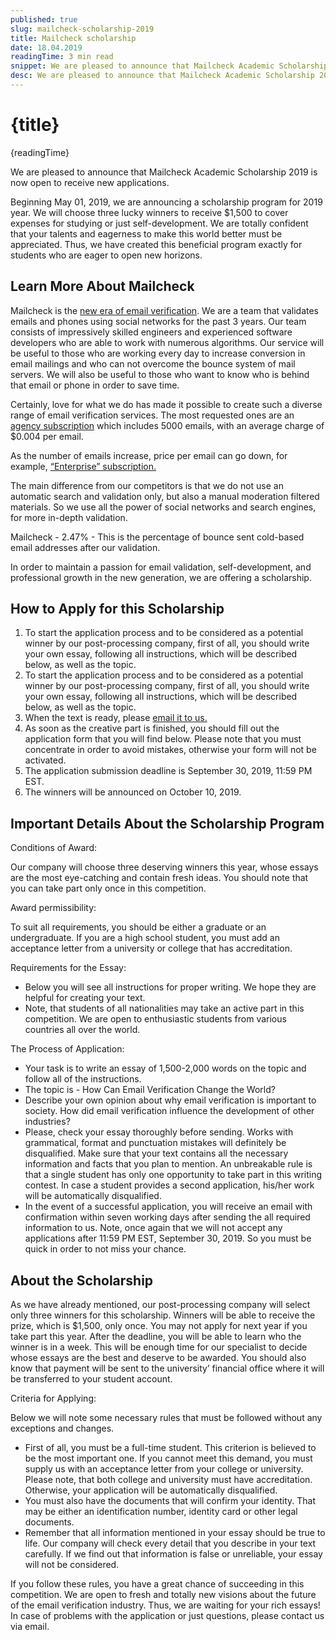 ```yaml
---
published: true
slug: mailcheck-scholarship-2019
title: Mailcheck scholarship
date: 18.04.2019
readingTime: 3 min read
snippet: We are pleased to announce that Mailcheck Academic Scholarship 2019 is now open to receive new applications.
desc: We are pleased to announce that Mailcheck Academic Scholarship 2019 is now open to receive new applications.
---
```


# {title}

{readingTime}

We are pleased to announce that Mailcheck Academic Scholarship 2019 is now open to receive new applications.

Beginning May 01, 2019, we are announcing a scholarship program for 2019 year. We will choose three lucky winners to receive $1,500 to cover expenses for studying or just self-development. We are totally confident that your talents and eagerness to make this world better must be appreciated. Thus, we have created this beneficial program exactly for students who are eager to open new horizons.

## Learn More About Mailcheck

Mailcheck is the [new era of email verification](https://mailcheck.co). We are a team that validates emails and phones using social networks for the past 3 years. Our team consists of impressively skilled engineers and experienced software developers who are able to work with numerous algorithms. Our service will be useful to those who are working every day to increase conversion in email mailings and who can not overcome the bounce system of mail servers. We will also be useful to those who want to know who is behind that email or phone in order to save time.

Certainly, love for what we do has made it possible to create such a diverse range of email verification services. The most requested ones are an [agency subscription](/#pricing) which includes 5000 emails, with an average charge of $0.004 per email.

As the number of emails increase, price per email can go down, for example, [“Enterprise” subscription.](/#pricing)

The main difference from our competitors is that we do not use an automatic search and validation only, but also a manual moderation filtered materials. So we use all the power of social networks and search engines, for more in-depth validation.

Mailcheck - 2.47% - This is the percentage of bounce sent cold-based email addresses after our validation.

In order to maintain a passion for email validation, self-development, and professional growth in the new generation, we are offering a scholarship.

## How to Apply for this Scholarship

1.  To start the application process and to be considered as a potential winner by our post-processing company, first of all, you should write your own essay, following all instructions, which will be described below, as well as the topic.
2.  To start the application process and to be considered as a potential winner by our post-processing company, first of all, you should write your own essay, following all instructions, which will be described below, as well as the topic.
3.  When the text is ready, please [email it to us.](mailto:scholarship@mailcheck.co)
4.  As soon as the creative part is finished, you should fill out the application form that you will find below. Please note that you must concentrate in order to avoid mistakes, otherwise your form will not be activated.
5.  The application submission deadline is September 30, 2019, 11:59 PM EST.
6.  The winners will be announced on October 10, 2019.

## Important Details About the Scholarship Program

Conditions of Award:

Our company will choose three deserving winners this year, whose essays are the most eye-catching and contain fresh ideas. You should note that you can take part only once in this competition.

Award permissibility:

To suit all requirements, you should be either a graduate or an undergraduate. If you are a high school student, you must add an acceptance letter from a university or college that has accreditation.

Requirements for the Essay:

- Below you will see all instructions for proper writing. We hope they are helpful for creating your text.
- Note, that students of all nationalities may take an active part in this competition. We are open to enthusiastic students from various countries all over the world.

The Process of Application:

- Your task is to write an essay of 1,500-2,000 words on the topic and follow all of the instructions.
- The topic is - How Can Email Verification Change the World?
- Describe your own opinion about why email verification is important to society. How did email verification influence the development of other industries?
- Please, check your essay thoroughly before sending. Works with grammatical, format and punctuation mistakes will definitely be disqualified. Make sure that your text contains all the necessary information and facts that you plan to mention. An unbreakable rule is that a single student has only one opportunity to take part in this writing contest. In case a student provides a second application, his/her work will be automatically disqualified.
- In the event of a successful application, you will receive an email with confirmation within seven working days after sending the all required information to us. Note, once again that we will not accept any applications after 11:59 PM EST, September 30, 2019. So you must be quick in order to not miss your chance.

## About the Scholarship

As we have already mentioned, our post-processing company will select only three winners for this scholarship. Winners will be able to receive the prize, which is $1,500, only once. You may not apply for next year if you take part this year. After the deadline, you will be able to learn who the winner is in a week. This will be enough time for our specialist to decide whose essays are the best and deserve to be awarded. You should also know that payment will be sent to the university’ financial office where it will be transferred to your student account.

Criteria for Applying:

Below we will note some necessary rules that must be followed without any exceptions and changes.

- First of all, you must be a full-time student. This criterion is believed to be the most important one. If you cannot meet this demand, you must supply us with an acceptance letter from your college or university. Please note, that both college and university must have accreditation. Otherwise, your application will be automatically disqualified.
- You must also have the documents that will confirm your identity. That may be either an identification number, identity card or other legal documents.
- Remember that all information mentioned in your essay should be true to life. Our company will check every detail that you describe in your text carefully. If we find out that information is false or unreliable, your essay will not be considered.

If you follow these rules, you have a great chance of succeeding in this competition. We are open to fresh and totally new visions about the future of the email verification industry. Thus, we are waiting for your rich essays! In case of problems with the application or just questions, please contact us via email.
